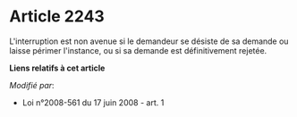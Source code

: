 # Article 2243

L'interruption est non avenue si le demandeur se désiste de sa demande ou laisse périmer l'instance, ou si sa demande est
définitivement rejetée.

**Liens relatifs à cet article**

_Modifié par_:

  - Loi n°2008-561 du 17 juin 2008 - art. 1
